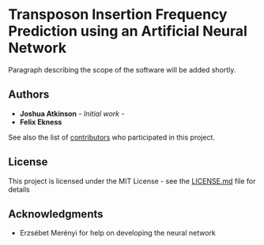 # Transposon Insertion Frequency Prediction using an Artificial Neural Network

Paragraph describing the scope of the software will be added shortly.

## Authors

* **Joshua Atkinson** - *Initial work* -
* **Felix Ekness**

See also the list of [contributors](https://github.com/your/project/contributors) who participated in this project.

## License

This project is licensed under the MIT License - see the [LICENSE.md](LICENSE.md) file for details

## Acknowledgments

* Erzsébet Merényi for help on developing the neural network
